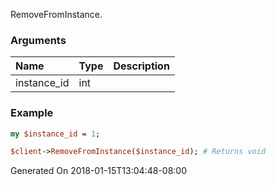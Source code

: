 RemoveFromInstance.
### Arguments
**Name**|**Type**|**Description**
:---|:---|:---
instance_id|int|

### Example

```perl
my $instance_id = 1;

$client->RemoveFromInstance($instance_id); # Returns void
```


Generated On 2018-01-15T13:04:48-08:00
